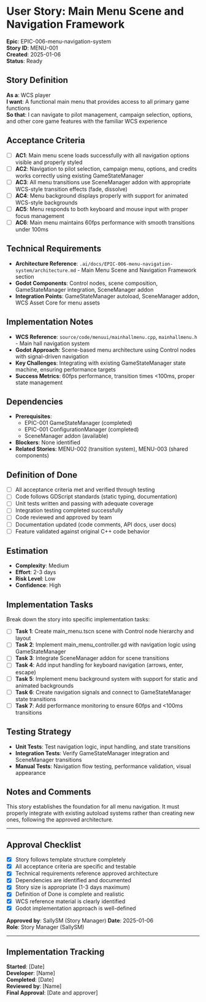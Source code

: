 # User Story: Main Menu Scene and Navigation Framework

**Epic**: EPIC-006-menu-navigation-system  
**Story ID**: MENU-001  
**Created**: 2025-01-06  
**Status**: Ready

## Story Definition
**As a**: WCS player  
**I want**: A functional main menu that provides access to all primary game functions  
**So that**: I can navigate to pilot management, campaign selection, options, and other core game features with the familiar WCS experience

## Acceptance Criteria
- [ ] **AC1**: Main menu scene loads successfully with all navigation options visible and properly styled
- [ ] **AC2**: Navigation to pilot selection, campaign menu, options, and credits works correctly using existing GameStateManager
- [ ] **AC3**: All menu transitions use SceneManager addon with appropriate WCS-style transition effects (fade, dissolve)
- [ ] **AC4**: Menu background displays properly with support for animated WCS-style backgrounds
- [ ] **AC5**: Menu responds to both keyboard and mouse input with proper focus management
- [ ] **AC6**: Main menu maintains 60fps performance with smooth transitions under 100ms

## Technical Requirements
- **Architecture Reference**: `.ai/docs/EPIC-006-menu-navigation-system/architecture.md` - Main Menu Scene and Navigation Framework section
- **Godot Components**: Control nodes, scene composition, GameStateManager integration, SceneManager addon
- **Integration Points**: GameStateManager autoload, SceneManager addon, WCS Asset Core for menu assets

## Implementation Notes
- **WCS Reference**: `source/code/menuui/mainhallmenu.cpp`, `mainhallmenu.h` - Main hall navigation system
- **Godot Approach**: Scene-based menu architecture using Control nodes with signal-driven navigation
- **Key Challenges**: Integrating with existing GameStateManager state machine, ensuring performance targets
- **Success Metrics**: 60fps performance, transition times <100ms, proper state management

## Dependencies
- **Prerequisites**: 
  - EPIC-001 GameStateManager (completed)
  - EPIC-001 ConfigurationManager (completed)
  - SceneManager addon (available)
- **Blockers**: None identified
- **Related Stories**: MENU-002 (transition system), MENU-003 (shared components)

## Definition of Done
- [ ] All acceptance criteria met and verified through testing
- [ ] Code follows GDScript standards (static typing, documentation)
- [ ] Unit tests written and passing with adequate coverage
- [ ] Integration testing completed successfully
- [ ] Code reviewed and approved by team
- [ ] Documentation updated (code comments, API docs, user docs)
- [ ] Feature validated against original C++ code behavior

## Estimation
- **Complexity**: Medium
- **Effort**: 2-3 days
- **Risk Level**: Low
- **Confidence**: High

## Implementation Tasks
Break down the story into specific implementation tasks:
- [ ] **Task 1**: Create main_menu.tscn scene with Control node hierarchy and layout
- [ ] **Task 2**: Implement main_menu_controller.gd with navigation logic using GameStateManager
- [ ] **Task 3**: Integrate SceneManager addon for scene transitions
- [ ] **Task 4**: Add input handling for keyboard navigation (arrows, enter, escape)
- [ ] **Task 5**: Implement menu background system with support for static and animated backgrounds
- [ ] **Task 6**: Create navigation signals and connect to GameStateManager state transitions
- [ ] **Task 7**: Add performance monitoring to ensure 60fps and <100ms transitions

## Testing Strategy
- **Unit Tests**: Test navigation logic, input handling, and state transitions
- **Integration Tests**: Verify GameStateManager integration and SceneManager transitions
- **Manual Tests**: Navigation flow testing, performance validation, visual appearance

## Notes and Comments
This story establishes the foundation for all menu navigation. It must properly integrate with existing autoload systems rather than creating new ones, following the approved architecture.

---

## Approval Checklist
- [x] Story follows template structure completely
- [x] All acceptance criteria are specific and testable
- [x] Technical requirements reference approved architecture
- [x] Dependencies are identified and documented
- [x] Story size is appropriate (1-3 days maximum)
- [x] Definition of Done is complete and realistic
- [x] WCS reference material is clearly identified
- [x] Godot implementation approach is well-defined

**Approved by**: SallySM (Story Manager) **Date**: 2025-01-06  
**Role**: Story Manager (SallySM)

---

## Implementation Tracking
**Started**: [Date]  
**Developer**: [Name]  
**Completed**: [Date]  
**Reviewed by**: [Name]  
**Final Approval**: [Date and approver]